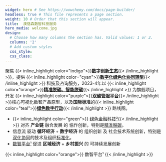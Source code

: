 ```yaml
---
widget: hero # See https://wowchemy.com/docs/page-builder/
headless: true # This file represents a page section.
weight: 10 # Order that this section will appear.
title:  澳恪森数智科技服务
hero_media: welcome.jpg
design:
  # Choose how many columns the section has. Valid values: 1 or 2.
  columns: '2'
  # Add custom styles
  css_style: 
  css_class: 
---
```


聚焦 {{< inline_highlight color="indigo">}}**[数字创新生态](about/数字创新生态)**{{< /inline_highlight >}}，提供 {{< inline_highlight color="cyan">}}**[数字化绿色化协同转型](about/数字化绿色化协同转型)**{{< /inline_highlight >}} 科技及咨询服务，2023-4年以 {{< inline_highlight color="orange">}}**[精准脱碳、智能脱碳](about/精准脱碳)**{{< /inline_highlight >}} 为旗舰项目，开发 {{< inline_highlight color="purple">}}**[双碳管服平台](about/双碳管服平台)**{{< /inline_highlight >}}核心可视化数智产品原型，以及**国际标准**的{{< inline_highlight color="teal">}}**[绿色数字行动](about/绿色数字行动)**{{< /inline_highlight >}} 路线图。

<!--
<small class="text-muted">聚焦</small>
<span class="highlight-container highlight-yellow"><span class="highlight"><a href="#脚注">数智平台¹</a></span></span>
 与 
 <span class="highlight-container highlight-green"><span class="highlight"><a href="#脚注">绿色金融科技²</a></span></span>
 的 
<span class="highlight-container highlight-fushia"><span class="highlight"><a href="#脚注">设计创新³</a></span></span>

<small class="text-muted"> 提供  </small>信息咨询<small class="text-muted">  及  </small>设计<small class="text-muted"> 服务，包括如何</small>***设计*** ：

-->

* {{< inline_highlight color="green">}} [绿色金融科技²](#脚注){{< /inline_highlight >}} 对齐  **产业链** 融合发展 的 協作创新，特别是[精准脱碳](https://oxon8.netlify.app/category/%E7%B2%BE%E5%87%86%E8%84%B1%E7%A2%B3/)。
*  <span class="highlight-container highlight-blue"><span class="highlight">信息流</span></span> 驱动  **循环经济** + **数字经济** 的 组织创新 及 社会技术系统创新，特别是[双化协同](/tag/双化协同数字化绿色化协同转型/)的技术及组织[标准化](/category/标准化/)。
*   <span class="highlight-container highlight-yellow"><span class="highlight"><a href="#脚注"> 数智平台¹</a></span></span> 促进 **区域经济** + **乡村振兴** 的 可持续发展创新

{{< inline_highlight color="orange">}} 数智平台¹ {{< /inline_highlight >}}
